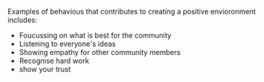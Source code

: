 Examples of behavious that contributes to creating a positive envioronment includes:
* Foucussing on what is best for the community 
* Listening to everyone's ideas
* Showing empathy for other community members
* Recognise hard work
* show your trust
